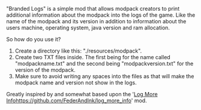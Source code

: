 "Branded Logs" is a simple mod that allows modpack creators to print additional information about the modpack into the logs of the game. Like the name of the modpack and its version in addition to information about the users machine, operating system, java version and ram allocation.

So how do you use it?
1. Create a directory like this: "./resources/modpack".
2. Create two TXT files inside. The first being for the name called "modpackname.txt" and the second being "modpackversion.txt" for the version of the modpack.
3. Make sure to avoid writing any spaces into the files as that will make the modpack name and version not show in the logs.

Greatly inspired by and somewhat based upon the '[Log More Info](https://github.com/FederAndInk/log_more_info)https://github.com/FederAndInk/log_more_info' mod.
